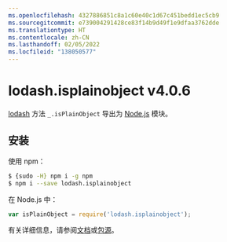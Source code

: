 ```yaml
---
ms.openlocfilehash: 4327886851c8a1c60e40c1d67c451bedd1ec5cb9
ms.sourcegitcommit: e739004291428ce83f14b9d49f1e9dfaa3762dde
ms.translationtype: HT
ms.contentlocale: zh-CN
ms.lasthandoff: 02/05/2022
ms.locfileid: "138050577"
---
```

# <a name="lodashisplainobject-v406"></a>lodash.isplainobject v4.0.6

[lodash](https://lodash.com/) 方法 `_.isPlainObject` 导出为 [Node.js](https://nodejs.org/) 模块。

## <a name="installation"></a>安装

使用 npm：
```bash
$ {sudo -H} npm i -g npm
$ npm i --save lodash.isplainobject
```

在 Node.js 中：
```js
var isPlainObject = require('lodash.isplainobject');
```

有关详细信息，请参阅[文档](https://lodash.com/docs#isPlainObject)或[包源](https://github.com/lodash/lodash/blob/4.0.6-npm-packages/lodash.isplainobject)。
